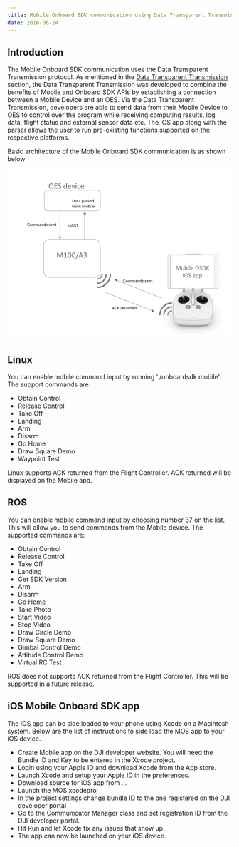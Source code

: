 ```yaml
---
title: Mobile Onboard SDK communication using Data Transparent Transmission 
date: 2016-06-24
---
```


## Introduction

The Mobile Onboard SDK communication uses the Data Transparent Transmission protocol. As mentioned in the [Data Transparent Transmission](../introduction/data-transparent-transmission.html) section, the Data Transparent Transmission was developed to combine the benefits of Mobile and Onboard SDK APIs by establishing a connection between a Mobile Device and an OES. Via the Data Transparent Transmission, developers are able to send data from their Mobile Device to OES to control over the program while receiving computing results, log data, flight status and external sensor data etc. The iOS app along with the parser allows the user to run pre-existing functions supported on the respective platforms. 

Basic architecture of the Mobile Onboard SDK communication is as shown below: 

![MOS architecture](../images/common/MOSDK.png)

## Linux

You can enable mobile command input by running './onboardsdk mobile'. The support commands are: 

* Obtain Control
* Release Control 
* Take Off 
* Landing 
* Arm
* Disarm 
* Go Home
* Draw Square Demo 
* Waypoint Test 

Linux supports ACK returned from the Flight Controller. ACK returned will be displayed on the Mobile app. 


## ROS

You can enable mobile command input by choosing number 37 on the list. This will allow you to send commands from the Mobile device. The supported commands are: 

* Obtain Control
* Release Control 
* Take Off 
* Landing 
* Get SDK Version
* Arm
* Disarm 
* Go Home
* Take Photo 
* Start Video
* Stop Video 
* Draw Circle Demo 
* Draw Square Demo 
* Gimbal Control Demo 
* Attitude Control Demo 
* Virtual RC Test 

ROS does not supports ACK returned from the Flight Controller. This will be supported in a future release. 

## iOS Mobile Onboard SDK app 

The iOS app can be side loaded to your phone using Xcode on a Macintosh system. Below are the list of instructions to side load the MOS app to your iOS device. 

- Create Mobile app on the DJI developer website. You will need the Bundle ID and Key to be entered in the Xcode project. 
- Login using your Apple ID and download Xcode from the App store. 
- Launch Xcode and setup your Apple ID in the preferences. 
- Download source for iOS app from ... 
- Launch the MOS.xcodeproj 
- In the project settings change bundle ID to the one registered on the DJI developer portal
- Go to the Communicator Manager class and set registration ID from the DJI developer portal. 
- Hit Run and let Xcode fix any issues that show up. 
- The app can now be launched on your iOS device. 



